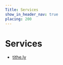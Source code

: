 ```yaml
---
Title: Services
show_in_header_nav: true
placing: 200
---
```


# Services

- [tithe.ly](%base_url%/?services/tithely)
